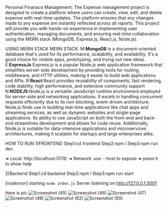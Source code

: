 
Personal Finanace Management:
The Expense management project is designed to create a platform where users can create, view, edit, and delete expense with real-time updates. The platform ensures that any changes made to any expense are instantly reflected across all reports. This project will provide you with hands-on experience in implementing user authentication, managing documents, and ensuring real-time collaboration using the MERN stack (MongoDB, Express.js, React.js, Node.js).

USING MERN STACK
MERN STACK:
M:**MongoDB** is a document-oriented database that's used for its performance, scalability, and availability. It's a good choice for mobile apps, prototyping, and trying out new ideas. 
E:**ExpressJs** Express.js is a popular Node.js web application framework that simplifies server-side development by providing tools for routing, middleware, and HTTP utilities, making it easier to build web applications and APIs. 
R:**React**:React provides reusability of components, fast rendering, code stability, high performance, and extensive community support
N:**NODEJS**:Node.js is a versatile JavaScript runtime environment employed for server-side and networking applications. It excels in handling concurrent requests efficiently due to its non-blocking, event-driven architecture. Node.js finds use in building real-time applications like chat apps and streaming services, as well as dynamic websites and single-page applications. Its ability to use JavaScript on both the front-end and back-end streamlines development and allows for code reuse. Additionally, Node.js is suitable for data-intensive applications and microservices architectures, making it scalable for startups and large enterprises alike.

HOW TO RUN
1)FRONTEND
Step1:cd frontend
Step2:npm i
Step3:npm run dev

  ➜  Local:   http://localhost:5178/
  ➜  Network: use --host to expose
  ➜  press h to show help


2)Backend
Step1:cd backend
Step2:npm i
Step3:npm run start

[nodemon] starting `node index.js`
Server listening on http://127.0.0.1:3001

Here is pic
![Screenshot (45)](https://github.com/user-attachments/assets/11e54864-94f9-430c-b10a-53025f9d4cca)
![Screenshot (46)](https://github.com/user-attachments/assets/aaf4c05e-b391-4f68-8334-f0abb1a02f84)
![Screenshot (47)](https://github.com/user-attachments/assets/615b9ee0-789e-48f4-8abf-2b690e7ed444)
![Screenshot (48)](https://github.com/user-attachments/assets/1beb1e30-3e1b-42d2-b01b-ee0f4d440e27)
![Screenshot (62)](https://github.com/user-attachments/assets/6611cc72-4ffa-439a-90c5-5531aae7db4a)
![Screenshot (50)](https://github.com/user-attachments/assets/44c9dfaa-72db-43a6-8fec-3faed99a05dc)






`

